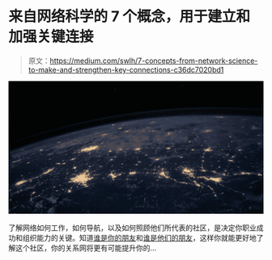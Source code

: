 # 来自网络科学的 7 个概念，用于建立和加强关键连接

> 原文：<https://medium.com/swlh/7-concepts-from-network-science-to-make-and-strengthen-key-connections-c36dc7020bd1>

![](img/b6bd16416bbb566fd3aab405f8850b84.png)

了解网络如何工作，如何导航，以及如何照顾他们所代表的社区，是决定你职业成功和组织能力的关键。知道[谁是你的朋友](https://www.amazon.com/Friend-Understanding-Hidden-Networks-Transform/dp/0544971264/)和[谁是他们的朋友](https://www.amazon.com/Friend-Understanding-Hidden-Networks-Transform/dp/0544971264/)，这样你就能更好地了解这个社区，你的关系网将更有可能提升你的…